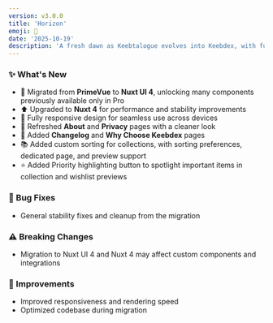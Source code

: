 ```yaml
---
version: v3.0.0
title: 'Horizon'
emoji: 🌅
date: '2025-10-19'
description: 'A fresh dawn as Keebtalogue evolves into Keebdex, with full responsiveness, upgraded tech stack, refreshed pages, and new tools to organize your collections.'
---
```


### ✨ What's New

- 🔄 Migrated from **PrimeVue** to **Nuxt UI 4**, unlocking many components previously available only in Pro
- ⬆️ Upgraded to **Nuxt 4** for performance and stability improvements
- 📱 Fully responsive design for seamless use across devices
- 🎨 Refreshed **About** and **Privacy** pages with a cleaner look
- 📝 Added **Changelog** and **Why Choose Keebdex** pages
- 📚 Added custom sorting for collections, with sorting preferences, dedicated page, and preview support
- ⭐ Added Priority highlighting button to spotlight important items in collection and wishlist previews

### 🐛 Bug Fixes

- General stability fixes and cleanup from the migration

### ⚠️ Breaking Changes

- Migration to Nuxt UI 4 and Nuxt 4 may affect custom components and integrations

### 🚀 Improvements

- Improved responsiveness and rendering speed
- Optimized codebase during migration
